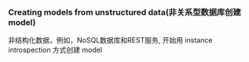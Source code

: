 ### Creating models from unstructured data(非关系型数据库创建 model)


非结构化数据，例如，NoSQL数据库和REST服务, 开始用 instance introspection 方式创建 model  
